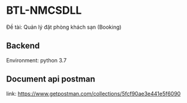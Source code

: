 # BTL-NMCSDLL
Đề tài: Quản lý đặt phòng khách sạn (Booking)

## Backend 
Environment: python 3.7

## Document api postman
link: https://www.getpostman.com/collections/5fcf90ae3e441e5f6090